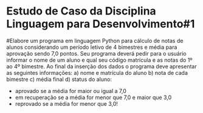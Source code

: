 # Estudo de Caso da Disciplina Linguagem para Desenvolvimento#1

#Elabore um programa em linguagem Python para cálculo de notas de alunos 
considerando um período letivo de 4 bimestres e média para aprovação sendo 7,0 pontos. 
Seu programa deverá pedir para o usuário informar o nome de um aluno e qual seu código 
matrícula e as notas do 1º ao 4º bimestre.
Ao final da inserção dos dados o programa deve apresentar as seguintes informações:
a) nome e matrícula do aluno
b) nota de cada bimestre
c) média final
d) status do aluno:
- aprovado se a média for maior ou igual a 7,0
- em recuperação se a média for menor que 7,0  e maior que 3,0
- reprovado se a média for menor que 3,0!

